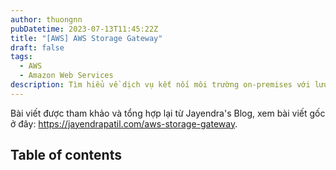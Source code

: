 ```yaml
---
author: thuongnn
pubDatetime: 2023-07-13T11:45:22Z
title: "[AWS] AWS Storage Gateway"
draft: false
tags:
  - AWS
  - Amazon Web Services
description: Tìm hiểu về dịch vụ kết nối môi trường on-premises với lưu trữ đám mây AWS một cách liền mạch.
---
```

Bài viết được tham khảo và tổng hợp lại từ Jayendra's Blog, xem bài viết gốc ở đây: https://jayendrapatil.com/aws-storage-gateway. 

## Table of contents
